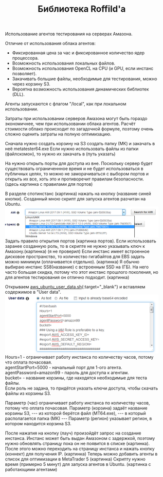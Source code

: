 ﻿---
title: Библиотека Roffild'a
---

Использование агентов тестирования на серверах Амазона.

Отличие от использования облака агентов:
* Фиксированная цена за час и фиксированное количество ядер процессора.
* Возможность использования локальных файлов.
* Возможность использования OpenCL на CPU (и GPU, если инстанс позволяет).
* Закачивать большие файлы, необходимые для тестирования, можно через корзину S3.
* Вероятна возможность использования динамических библиотек (DLL).

Агенты запускаются с флагом "/local", как при локальном использовании.

Затраты при использовании серверов Амазона могут быть гораздо экономичнее, чем при использовании облака агентов.
Расчёт стоимости облако происходит по загадочной формуле, поэтому очень сложно оценить затраты на полную оптимизацию.

Сначала нужно создать корзину на S3 создать папку (МК) и закачать в неё metatester64.exe
Если нужно использовать файлы из папки (файлскомон), то нужно их закачать в (путь указать)

На нужно открыть порты для доступа из вне.
Поскольку сервер будет существовать ограниченнное время и не будет использоваться в публичных целях, то можно не заморачиваться с выбором портов и открыть их все, хоть это и противоречит правилам безопасности.
(здесь картинка с правилами для портов)

В разделе спотинстанс (картинка) нажать на кнопку (название синей кнопки).
Созданный мною скрипт для запуска агентов разчитан на Ubuntu.
![ubuntu](/images/agent-ubuntu.png)
Задать правило открытия портов (картинка портов).
Если использовать заранее созданную роль, то в скрипте не нужно указывать ключ к Амазону.(картинка) (я не проверил)
Если инстанс имеет встроенное дисковое пространство, то количество гигабайтов для EBS задать можно минимум (оплачивается отдельно). (картинка)
Я обычно выбираю инстанс SS8(название) с встроенным SSD на (ГБ). На него часто большая скидка, потому что этот инстанс прошлого поколения, но для агентов тестирования он отлично подходит. (картинка) 

Открываем [aws_ubuntu_user_data.sh](https://github.com/Roffild/RoffildLibrary/blob/master/Include/Roffild/RoffildJava/AmazonUtils/src/main/resources/aws_ubuntu_user_data.sh){:target="_blank"} и вставляем содержимое в "User data".
![User data](/images/agent-userdata.png)<br/>
Hours=1 - ограничивает работу инстанса по количеству часов, потому что оплата почасовая.<br/>
agentStartPort=5000 - начальный порт для 1-ого агента.<br/>
agentPassword=amazon99 - пароль для доступа к агентам.<br/>
bucket= - название корзины, где находятся необходимые для теста файлы.<br/>
Если роль не задана, то придётся указать ключи доступа, чтобы скачать файлы из корзины S3.

Параметр (час) ограничивает работу инстанса по количеству часов, потому что оплата почасовая.
Параметр (корзина) задаёт название корзины S3, --- из которой берётся файл (MT64.exe), --- в который располагается папка (МК) ---
Параметр (регион) указывает регион, в котором находится корзина S3.

После нажатия на кнопку (лауч) произойдёт запрос на создание инстанса.
Инстанс может быть выдан Амазоном с задержкой, поэтому нужно обновлять страницу пока он не появится в списке (картинка).
После этого можно переходить на страницу инстанса и нажать кнопку (коннект) для получения IP. (картинка)
Теперь можно добавить агенты в список для оптимизации в MetaTrader 5 (картинка)
Скрипту нужно время (примерно 5 минут) для запуска агентов в Ubuntu. (картинка с работающими агентами)
